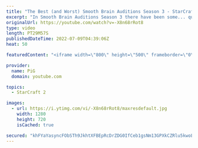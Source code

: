 ```yaml
---
title: "The Best (and Worst) Smooth Brain Auditions Season 3 - StarCraft 2"
excerpt: "In Smooth Brain Auditions Season 3 there have been some... questionable auditions. Here is the best and the worst of the lot, plus a funny highlight  HOW TO AUDITION: Are you the next SMOOTH BRAIN? Send your replay to RateMyStarcraft@gmail.com to audition. Add to the email title: Smooth brain auditions."
originalUrl: https://youtube.com/watch?v=-X8n68rRot8
type: video
length: PT29M57S
publishedDateTime: 2022-07-09T04:39:06Z
heat: 50

featuredContent: "<iframe width=\"800\" height=\"500\" frameborder=\"0\" src=\"https://www.youtube.com/embed/-X8n68rRot8\" allow=\"accelerometer; autoplay; encrypted-media; gyroscope; picture-in-picture\" allowfullscreen></iframe>"

provider:
  name: PiG
  domain: youtube.com

topics:
  - StarCraft 2

images:
  - url: https://i.ytimg.com/vi/-X8n68rRot8/maxresdefault.jpg
    width: 1280
    height: 720
    isCached: true

secured: "khFYaYasyncFObSTh9JkhtXFBEpRcDrZDG0IfCeb1gsNm13GPXkCZRlu5kwoLV5Q5dpN/taPSorv+oc9dmTtbHE4fz6UMZwzTh+yoIuPipadq1lyJ6tgNQBulIeYLraB9J0w1kNeay71sf+SN+DsbUrZLLGJgeCB1kECx7bgo0iRGQmblfglWXTshbBV989hroYN/Yrd4+b2btG1sEkleKjcIFEAarXa3FvyMffPT3SCctW0UVvrPPsvDzB0V0rMpaumVd2WIUWfhBAWG46AaYUDXPpKfPzBtDFL9EPvr+cfY6OsZB711MH+V7KC66OI/hqGsf3k4kWz96XOR3Gyl4IVY+ZaIGaPcVIaGvWnTMJ/lwrEDOnwXj5MRqr1GH3cktT0j0gCn1qFCu/CtNNUM/WT7B+31LDOkmb9DVBzedA=;xHT6OELqcultO+FIZYHmOA=="
---
```


